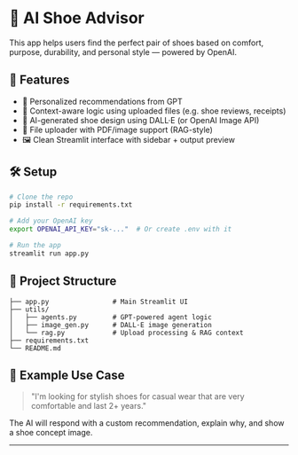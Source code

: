  # 👟 AI Shoe Advisor

This app helps users find the perfect pair of shoes based on comfort, purpose, durability, and personal style — powered by OpenAI.

## 🚀 Features
- 🎯 Personalized recommendations from GPT
- 🧠 Context-aware logic using uploaded files (e.g. shoe reviews, receipts)
- 🎨 AI-generated shoe design using DALL·E (or OpenAI Image API)
- 📂 File uploader with PDF/image support (RAG-style)
- 🖼️ Clean Streamlit interface with sidebar + output preview

## 🛠️ Setup
```bash
# Clone the repo
pip install -r requirements.txt

# Add your OpenAI key
export OPENAI_API_KEY="sk-..."  # Or create .env with it

# Run the app
streamlit run app.py
```

## 📁 Project Structure
```
├── app.py                # Main Streamlit UI
├── utils/
│   ├── agents.py         # GPT-powered agent logic
│   ├── image_gen.py      # DALL·E image generation
│   └── rag.py            # Upload processing & RAG context
├── requirements.txt
└── README.md
```

## 📌 Example Use Case
> "I'm looking for stylish shoes for casual wear that are very comfortable and last 2+ years."

The AI will respond with a custom recommendation, explain why, and show a shoe concept image.

---


